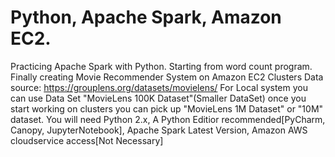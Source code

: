 # Python, Apache Spark, Amazon EC2.
Practicing Apache Spark with Python. Starting from word count program. Finally creating Movie Recommender System on Amazon EC2 Clusters
Data source: https://grouplens.org/datasets/movielens/
For Local system you can use Data Set "MovieLens 100K Dataset"(Smaller DataSet) once you start working on clusters you can pick up "MovieLens 1M Dataset" or "10M" dataset.
You will need
Python 2.x,
A Python Editior recommended[PyCharm, Canopy, JupyterNotebook],
Apache Spark Latest Version,
Amazon AWS cloudservice access[Not Necessary]
